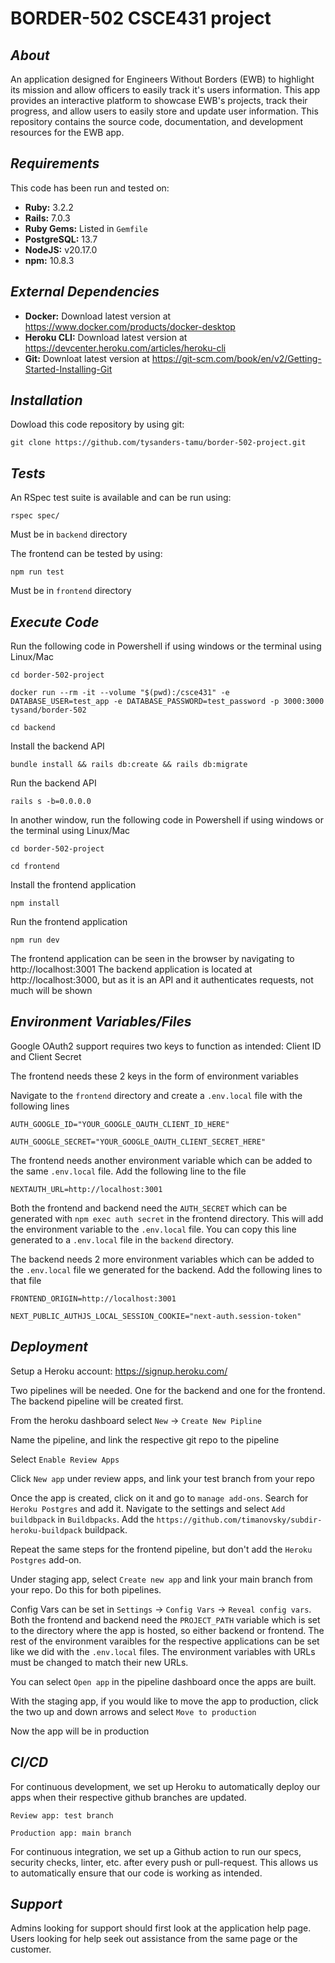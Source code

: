 # BORDER-502 CSCE431 project

## _About_

An application designed for Engineers Without Borders (EWB) to highlight its mission and allow officers to easily track it's users information. This app provides an interactive platform to showcase EWB's projects, track their progress, and allow users to easily store and update user information. This repository contains the source code, documentation, and development resources for the EWB app.

## _Requirements_

This code has been run and tested on:

- **Ruby:** 3.2.2
- **Rails:** 7.0.3
- **Ruby Gems:** Listed in `Gemfile`
- **PostgreSQL:** 13.7
- **NodeJS:** v20.17.0
- **npm:** 10.8.3

## _External Dependencies_

- **Docker:** Download latest version at https://www.docker.com/products/docker-desktop
- **Heroku CLI:** Download latest version at https://devcenter.heroku.com/articles/heroku-cli
- **Git:** Downloat latest version at https://git-scm.com/book/en/v2/Getting-Started-Installing-Git

## _Installation_

Dowload this code repository by using git:

`git clone https://github.com/tysanders-tamu/border-502-project.git`

## _Tests_

An RSpec test suite is available and can be run using:

`rspec spec/`

Must be in `backend` directory

The frontend can be tested by using:

`npm run test`

Must be in `frontend` directory

## _Execute Code_

Run the following code in Powershell if using windows or the terminal using Linux/Mac

`cd border-502-project`

`docker run --rm -it --volume "$(pwd):/csce431" -e DATABASE_USER=test_app -e DATABASE_PASSWORD=test_password -p 3000:3000 tysand/border-502`

`cd backend`

Install the backend API

`bundle install && rails db:create && rails db:migrate`

Run the backend API

`rails s -b=0.0.0.0`

In another window, run the following code in Powershell if using windows or the terminal using Linux/Mac

`cd border-502-project`

`cd frontend`

Install the frontend application

`npm install`

Run the frontend application

`npm run dev`

The frontend application can be seen in the browser by navigating to http://localhost:3001
The backend application is located at http://localhost:3000, but as it is an API and it authenticates requests, not much will be shown

## _Environment Variables/Files_

Google OAuth2 support requires two keys to function as intended: Client ID and Client Secret

The frontend needs these 2 keys in the form of environment variables

Navigate to the `frontend` directory and create a `.env.local` file with the following lines

`AUTH_GOOGLE_ID="YOUR_GOOGLE_OAUTH_CLIENT_ID_HERE"`

`AUTH_GOOGLE_SECRET="YOUR_GOOGLE_OAUTH_CLIENT_SECRET_HERE"`

The frontend needs another environment variable which can be added to the same `.env.local` file. Add the following line to the file

`NEXTAUTH_URL=http://localhost:3001`

Both the frontend and backend need the `AUTH_SECRET` which can be generated with `npm exec auth secret` in the frontend directory. This will add the environment variable to the `.env.local` file. You can copy this line generated to a `.env.local` file in the `backend` directory.

The backend needs 2 more environment variables which can be added to the `.env.local` file we generated for the backend. Add the following lines to that file

`FRONTEND_ORIGIN=http://localhost:3001`

`NEXT_PUBLIC_AUTHJS_LOCAL_SESSION_COOKIE="next-auth.session-token"`

## _Deployment_

Setup a Heroku account: https://signup.heroku.com/

Two pipelines will be needed. One for the backend and one for the frontend. The backend pipeline will be created first.

From the heroku dashboard select `New` -> `Create New Pipline`

Name the pipeline, and link the respective git repo to the pipeline

Select `Enable Review Apps`

Click `New app` under review apps, and link your test branch from your repo

Once the app is created, click on it and go to `manage add-ons`. Search for `Heroku Postgres` and add it. Navigate to the settings and select `Add buildbpack` in `Buildbpacks`. Add the `https://github.com/timanovsky/subdir-heroku-buildpack` buildpack.

Repeat the same steps for the frontend pipeline, but don't add the `Heroku Postgres` add-on.

Under staging app, select `Create new app` and link your main branch from your repo. Do this for both pipelines.

Config Vars can be set in `Settings` -> `Config Vars` -> `Reveal config vars`. Both the frontend and backend need the `PROJECT_PATH` variable which is set to the directory where the app is hosted, so either backend or frontend. The rest of the environment varaibles for the respective applications can be set like we did with the `.env.local` files. The environment variables with URLs must be changed to match their new URLs.

You can select `Open app` in the pipeline dashboard once the apps are built.

With the staging app, if you would like to move the app to production, click the two up and down arrows and select `Move to production`

Now the app will be in production

## _CI/CD_

For continuous development, we set up Heroku to automatically deploy our apps when their respective github branches are updated.

`Review app: test branch`

`Production app: main branch`

For continuous integration, we set up a Github action to run our specs, security checks, linter, etc. after every push or pull-request. This allows us to automatically ensure that our code is working as intended.

## _Support_

Admins looking for support should first look at the application help page.
Users looking for help seek out assistance from the same page or the customer.
